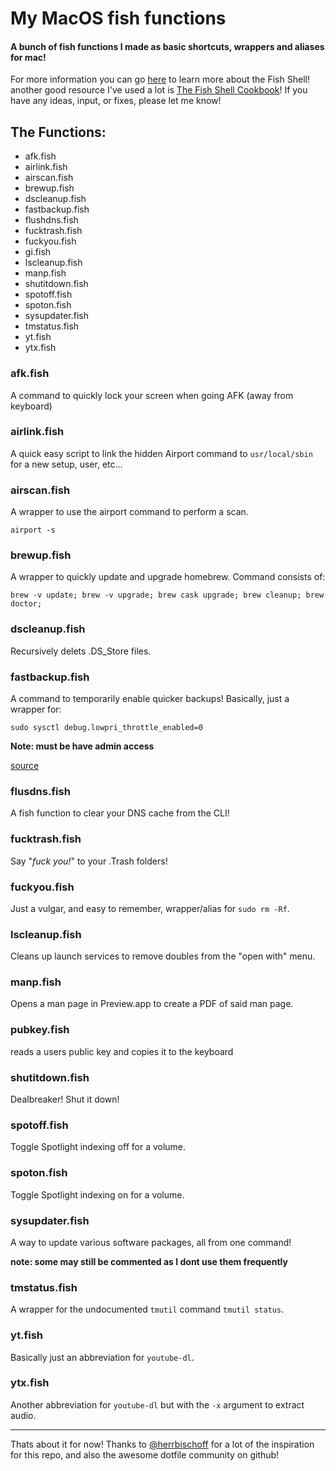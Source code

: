 # My MacOS fish functions

#### A bunch of fish functions I made as basic shortcuts, wrappers and aliases for mac!

For more information you can go [here](https://fishshell.com) to learn more about the Fish Shell! another good resource I've used a lot is [The Fish Shell Cookbook](https://github.com/jorgebucaran/fish-shell-cookbook)! If you have any ideas, input, or fixes, please let me know!

## The Functions:

- afk.fish
- airlink.fish
- airscan.fish
- brewup.fish
- dscleanup.fish
- fastbackup.fish
- flushdns.fish
- fucktrash.fish
- fuckyou.fish
- gi.fish
- lscleanup.fish
- manp.fish
- shutitdown.fish
- spotoff.fish
- spoton.fish
- sysupdater.fish
- tmstatus.fish
- yt.fish
- ytx.fish

### afk.fish

A command to quickly lock your screen when going AFK (away from keyboard)

### airlink.fish

A quick easy script to link the hidden Airport command to `usr/local/sbin` for a new setup, user, etc...

### airscan.fish

A wrapper to use the airport command to perform a scan.

    airport -s

### brewup.fish

A wrapper to quickly update and upgrade homebrew. Command consists of:

    brew -v update; brew -v upgrade; brew cask upgrade; brew cleanup; brew doctor;

### dscleanup.fish

Recursively delets .DS_Store files.

### fastbackup.fish

A command to temporarily enable quicker backups! Basically, just a wrapper for:

    sudo sysctl debug.lowpri_throttle_enabled=0

**Note: must be have admin access**

[source](https://lifehacker.com/temporarily-speed-up-a-time-machine-backup-with-a-termi-1785213919)

### flusdns.fish

A fish function to clear your DNS cache from the CLI!

### fucktrash.fish

Say "_fuck you!_" to your .Trash folders!

### fuckyou.fish

Just a vulgar, and easy to remember, wrapper/alias for `sudo rm -Rf`.

### lscleanup.fish

Cleans up launch services to remove doubles from the "open with" menu.

### manp.fish

Opens a man page in Preview.app to create a PDF of said man page.

### pubkey.fish

reads a users public key and copies it to the keyboard

### shutitdown.fish

Dealbreaker! Shut it down!

### spotoff.fish

Toggle Spotlight indexing off for a volume.

### spoton.fish

Toggle Spotlight indexing on for a volume.

### sysupdater.fish

A way to update various software packages, all from one command!

**note: some may still be commented as I dont use them frequently**

### tmstatus.fish

A wrapper for the undocumented `tmutil` command `tmutil status`.

### yt.fish

Basically just an abbreviation for `youtube-dl`.

### ytx.fish

Another abbreviation for `youtube-dl` but with the `-x` argument to extract audio.

---

Thats about it for now! Thanks to [@herrbischoff](https://github.com/herrbischoff/fish-osx) for a lot of the inspiration for this repo, and also the awesome dotfile community on github!
